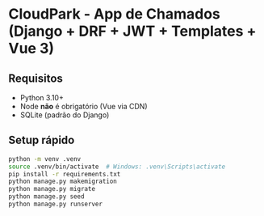 # CloudPark - App de Chamados (Django + DRF + JWT + Templates + Vue 3)

## Requisitos
- Python 3.10+
- Node **não** é obrigatório (Vue via CDN)
- SQLite (padrão do Django)

## Setup rápido
```bash
python -m venv .venv
source .venv/bin/activate  # Windows: .venv\Scripts\activate
pip install -r requirements.txt
python manage.py makemigration
python manage.py migrate
python manage.py seed
python manage.py runserver
